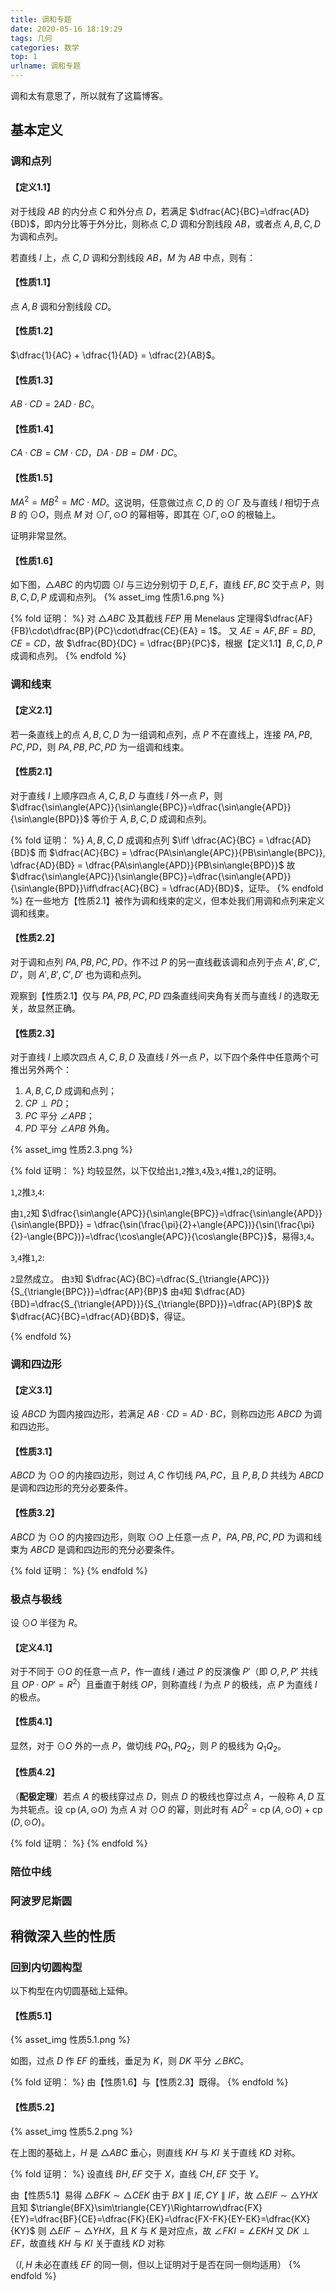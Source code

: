 ```yaml
---
title: 调和专题
date: 2020-05-16 18:19:29
tags: 几何
categories: 数学
top: 1
urlname: 调和专题
---
```


调和太有意思了，所以就有了这篇博客。

<!-- more -->

## 基本定义

### 调和点列

#### 【定义1.1】

对于线段 $AB$ 的内分点 $C$ 和外分点 $D$，若满足 $\dfrac{AC}{BC}=\dfrac{AD}{BD}$，即内分比等于外分比，则称点 $C, D$ 调和分割线段 $AB$，或者点 $A, B, C, D$ 为调和点列。

若直线 $l$ 上，点 $C, D$ 调和分割线段 $AB$，$M$ 为 $AB$ 中点，则有：

#### 【性质1.1】

点 $A, B$ 调和分割线段 $CD$。

#### 【性质1.2】

$\dfrac{1}{AC} + \dfrac{1}{AD} = \dfrac{2}{AB}$。

#### 【性质1.3】

$AB\cdot CD = 2AD\cdot BC$。

#### 【性质1.4】

$CA\cdot CB = CM\cdot CD$，$DA\cdot DB = DM\cdot DC$。

#### 【性质1.5】

$MA^2 = MB^2 = MC\cdot MD$。这说明，任意做过点 $C, D$ 的 $\odot \Gamma$ 及与直线 $l$ 相切于点 $B$ 的 $\odot O$，则点 $M$ 对 $\odot \Gamma, \odot O$ 的幂相等，即其在 $\odot \Gamma, \odot O$ 的根轴上。

证明非常显然。

#### 【性质1.6】

如下图，$\triangle{ABC}$ 的内切圆 $\odot I$ 与三边分别切于 $D, E, F$，直线 $EF, BC$ 交于点 $P$，则 $B, C, D, P$ 成调和点列。
{% asset_img 性质1.6.png %}

{% fold 证明： %}
对 $\triangle{ABC}$ 及其截线 $FEP$ 用 Menelaus 定理得$\dfrac{AF}{FB}\cdot\dfrac{BP}{PC}\cdot\dfrac{CE}{EA} = 1$。
又 $AE = AF, BF = BD, CE = CD$，故 $\dfrac{BD}{DC} = \dfrac{BP}{PC}$，根据【定义1.1】$B, C, D, P$ 成调和点列。
{% endfold %}

### 调和线束

#### 【定义2.1】

若一条直线上的点 $A, B, C, D$ 为一组调和点列，点 $P$ 不在直线上，连接 $PA, PB, PC, PD$，则 $PA, PB, PC, PD$ 为一组调和线束。

#### 【性质2.1】

对于直线 $l$ 上顺序四点 $A, C, B, D$ 与直线 $l$ 外一点 $P$，则 $\dfrac{\sin\angle{APC}}{\sin\angle{BPC}}=\dfrac{\sin\angle{APD}}{\sin\angle{BPD}}$ 等价于 $A, B, C, D$ 成调和点列。

{% fold 证明： %}
$A, B, C, D$ 成调和点列 $\iff \dfrac{AC}{BC} = \dfrac{AD}{BD}$
而 $\dfrac{AC}{BC} = \dfrac{PA\sin\angle{APC}}{PB\sin\angle{BPC}}, \dfrac{AD}{BD} = \dfrac{PA\sin\angle{APD}}{PB\sin\angle{BPD}}$
故 $\dfrac{\sin\angle{APC}}{\sin\angle{BPC}}=\dfrac{\sin\angle{APD}}{\sin\angle{BPD}}\iff\dfrac{AC}{BC} = \dfrac{AD}{BD}$，证毕。
{% endfold %}
在一些地方【性质2.1】被作为调和线束的定义，但本处我们用调和点列来定义调和线束。

#### 【性质2.2】

对于调和点列 $PA, PB, PC, PD$，作不过 $P$ 的另一直线截该调和点列于点 $A', B', C', D'$，则 $A', B', C', D'$ 也为调和点列。

观察到【性质2.1】仅与 $PA, PB, PC, PD$ 四条直线间夹角有关而与直线 $l$ 的选取无关，故显然正确。

#### 【性质2.3】

对于直线 $l$ 上顺次四点 $A, C, B, D$ 及直线 $l$ 外一点 $P$，以下四个条件中任意两个可推出另外两个：
1. $A, B, C, D$ 成调和点列；
2. $CP\perp PD$；
3. $PC$ 平分 $\angle{APB}$；
4. $PD$ 平分 $\angle{APB}$ 外角。

{% asset_img 性质2.3.png %}

{% fold 证明： %}
均较显然，以下仅给出`1`,`2`推`3`,`4`及`3`,`4`推`1`,`2`的证明。

`1`,`2`推`3`,`4`:

由`1`,`2`知 $\dfrac{\sin\angle{APC}}{\sin\angle{BPC}}=\dfrac{\sin\angle{APD}}{\sin\angle{BPD}} = \dfrac{\sin(\frac{\pi}{2}+\angle{APC})}{\sin(\frac{\pi}{2}-\angle{BPC})}=\dfrac{\cos\angle{APC}}{\cos\angle{BPC}}$，易得`3`,`4`。

`3`,`4`推`1`,`2`:

`2`显然成立。
由`3`知 $\dfrac{AC}{BC}=\dfrac{S_{\triangle{APC}}}{S_{\triangle{BPC}}}=\dfrac{AP}{BP}$
由`4`知 $\dfrac{AD}{BD}=\dfrac{S_{\triangle{APD}}}{S_{\triangle{BPD}}}=\dfrac{AP}{BP}$
故 $\dfrac{AC}{BC}=\dfrac{AD}{BD}$，得证。

{% endfold %}

### 调和四边形

#### 【定义3.1】

设 $ABCD$ 为圆内接四边形，若满足 $AB\cdot CD = AD\cdot BC$，则称四边形 $ABCD$ 为调和四边形。

#### 【性质3.1】

$ABCD$ 为 $\odot O$ 的内接四边形，则过 $A, C$ 作切线 $PA, PC$，且 $P, B, D$ 共线为 $ABCD$ 是调和四边形的充分必要条件。

#### 【性质3.2】

$ABCD$ 为 $\odot O$ 的内接四边形，则取 $\odot O$ 上任意一点 $P$，$PA, PB, PC, PD$ 为调和线束为 $ABCD$ 是调和四边形的充分必要条件。

{% fold 证明： %}
{% endfold %}

### 极点与极线

设 $\odot O$ 半径为 $R$。

#### 【定义4.1】

对于不同于 $\odot O$ 的任意一点 $P$，作一直线 $l$ 通过 $P$ 的反演像 $P'$（即 $O, P, P'$ 共线且 $OP\cdot OP' = R^2$）且垂直于射线 $OP$，则称直线 $l$ 为点 $P$ 的极线，点 $P$ 为直线 $l$ 的极点。

#### 【性质4.1】

显然，对于 $\odot O$ 外的一点 $P$，做切线 $PQ_1, PQ_2$，则 $P$ 的极线为 $Q_1Q_2$。

#### 【性质4.2】

（**配极定理**）若点 $A$ 的极线穿过点 $D$，则点 $D$ 的极线也穿过点 $A$，一般称 $A, D$ 互为共轭点。设 $\operatorname{cp}(A, \odot O)$ 为点 $A$ 对 $\odot O$ 的幂，则此时有 $AD^2 = \operatorname{cp}(A, \odot O) + \operatorname{cp}(D, \odot O)$。

{% fold 证明： %}
{% endfold %}

### 陪位中线

### 阿波罗尼斯圆

## 稍微深入些的性质

### 回到内切圆构型

以下构型在内切圆基础上延伸。

#### 【性质5.1】

{% asset_img 性质5.1.png %}

如图，过点 $D$ 作 $EF$ 的垂线，垂足为 $K$，则 $DK$ 平分 $\angle{BKC}$。

{% fold 证明： %}
由【性质1.6】与【性质2.3】既得。
{% endfold %}

#### 【性质5.2】

{% asset_img 性质5.2.png %}

在上图的基础上，$H$ 是 $\triangle{ABC}$ 垂心，则直线 $KH$ 与 $KI$ 关于直线 $KD$ 对称。

{% fold 证明： %}
设直线 $BH, EF$ 交于 $X$，直线 $CH, EF$ 交于 $Y$。

由【性质5.1】易得 $\triangle{BFK}\sim\triangle{CEK}$
由于 $BX\parallel IE, CY\parallel IF$，故 $\triangle{EIF}\sim\triangle{YHX}$
且知 $\triangle{BFX}\sim\triangle{CEY}\Rightarrow\dfrac{FX}{EY}=\dfrac{BF}{CE}=\dfrac{FK}{EK}=\dfrac{FX-FK}{EY-EK}=\dfrac{KX}{KY}$
则 $\triangle{EIF}\sim\triangle{YHX}$，且 $K$ 与 $K$ 是对应点，故 $\angle{FKI}=\angle{EKH}$
又 $DK\perp EF$，故直线 $KH$ 与 $KI$ 关于直线 $KD$ 对称

（$I, H$ 未必在直线 $EF$ 的同一侧，但以上证明对于是否在同一侧均适用）
{% endfold %}